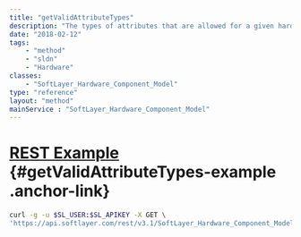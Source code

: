 ```yaml
---
title: "getValidAttributeTypes"
description: "The types of attributes that are allowed for a given hardware component model."
date: "2018-02-12"
tags:
    - "method"
    - "sldn"
    - "Hardware"
classes:
    - "SoftLayer_Hardware_Component_Model"
type: "reference"
layout: "method"
mainService : "SoftLayer_Hardware_Component_Model"
---
```


# [REST Example](#getValidAttributeTypes-example) <a href="/article/rest/"><i class="fas fa-question"></i></a> {#getValidAttributeTypes-example .anchor-link} 
```bash
curl -g -u $SL_USER:$SL_APIKEY -X GET \
'https://api.softlayer.com/rest/v3.1/SoftLayer_Hardware_Component_Model/{SoftLayer_Hardware_Component_ModelID}/getValidAttributeTypes'
```
